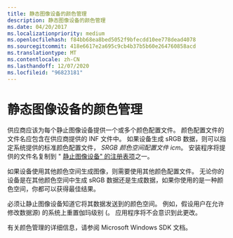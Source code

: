 ```yaml
---
title: 静态图像设备的颜色管理
description: 静态图像设备的颜色管理
ms.date: 04/20/2017
ms.localizationpriority: medium
ms.openlocfilehash: f84bb68ea8bed5052f9bfecdd10ee778dead4078
ms.sourcegitcommit: 418e6617e2a695c9cb4b37b5b60e264760858acd
ms.translationtype: MT
ms.contentlocale: zh-CN
ms.lasthandoff: 12/07/2020
ms.locfileid: "96823181"
---
```

# <a name="color-management-for-still-image-devices"></a>静态图像设备的颜色管理





供应商应该为每个静止图像设备提供一个或多个颜色配置文件。 颜色配置文件的文件名应包含在供应商提供的 INF 文件中。 如果设备生成 sRGB 数据，则可以指定系统提供的标准颜色配置文件， *SRGB 颜色空间配置文件 icm*。 安装程序将提供的文件名复制到 " [静止图像设备" 的注册表项](registry-entries-for-still-image-devices.md)之一。

如果设备使用其他颜色空间生成图像，则需要使用其他颜色配置文件。 无论你的设备是在其他颜色空间中生成 sRGB 数据还是生成数据，如果你使用的是一种颜色空间，你都可以获得最佳结果。

必须让静止图像设备知道它将其数据发送到的颜色空间。 例如，假设用户在允许修改数据源) 的系统上重置伽玛级别 (。 应用程序将不会意识到此更改。

有关颜色管理的详细信息，请参阅 Microsoft Windows SDK 文档。

 

 




